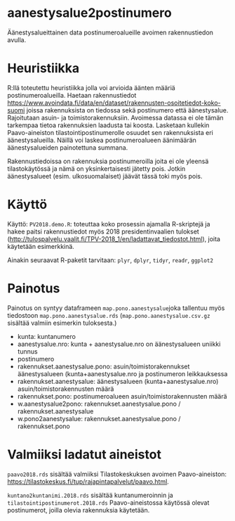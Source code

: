 # aanestysalue2postinumero
Äänestysalueittainen data postinumeroalueille avoimen rakennustiedon avulla.

# Heuristiikka

R:llä toteutettu heuristiikka jolla voi arvioida äänten määriä postinumeroalueilla. Haetaan rakennustiedot https://www.avoindata.fi/data/en/dataset/rakennusten-osoitetiedot-koko-suomi joissa rakennuksista on tiedossa sekä postinumero että äänestysalue. Rajoitutaan asuin- ja toimistorakennuksiin. Avoimessa datassa ei ole tämän tarkempaa tietoa rakennuksien laadusta tai koosta. Lasketaan kullekin Paavo-aineiston tilastointipostinumerolle osuudet sen rakennuksista eri äänestysalueilla. Näillä voi laskea postinumeroalueen äänimäärän äänestysalueiden painotettuna summana. 

Rakennustiedoissa on rakennuksia postinumeroilla joita ei ole yleensä tilastokäytössä ja nämä on yksinkertaisesti jätetty pois. Jotkin äänestysalueet (esim. ulkosuomalaiset) jäävät tässä toki myös pois. 

# Käyttö

Käyttö: `PV2018.demo.R`: toteuttaa koko prosessin ajamalla R-skriptejä ja hakee paitsi rakennustiedot myös 2018 presidentinvaalien tulokset (http://tulospalvelu.vaalit.fi/TPV-2018_1/en/ladattavat_tiedostot.html), joita käytetään esimerkkinä. 

Ainakin seuraavat R-paketit tarvitaan: `plyr`, `dplyr`, `tidyr`, `readr`, `ggplot2`

# Painotus

Painotus on syntyy dataframeen `map.pono.aanestysalue`joka tallentuu myös tiedostoon `map.pono.aanestysalue.rds`
(`map.pono.aanestysalue.csv.gz` sisältää valmiin esimerkin tuloksesta.)

* kunta: kuntanumero
* aanestysalue.nro: kunta + aanestysalue.nro on äänestysalueen uniikki tunnus
* postinumero                  
* rakennukset.aanestysalue.pono: asuin/toimistorakennukset äänestysalueen (kunta+aanestysalue.nro ja postinumeron leikkauksessa
* rakennukset.aanestysalue: äänestysalueen (kunta+aanestysalue.nro) asuin/toimistorakennusten määrä 
* rakennukset.pono: postinumeroalueen asuin/toimistorakennusten määrä
* w.aanestysalue2pono: rakennukset.aanestysalue.pono / rakennukset.aanestysalue
* w.pono2aanestysalue: rakennukset.aanestysalue.pono / rakennukset.pono          

# Valmiiksi ladatut aineistot

`paavo2018.rds` sisältää valmiiksi Tilastokeskuksen avoimen Paavo-aineiston: https://tilastokeskus.fi/tup/rajapintapalvelut/paavo.html. 

`kuntano2kuntanimi.2018.rds` sisältää kuntanumeroinnin ja `tilastointipostinumerot.2018.rds` Paavo-aineistossa käytössä olevat postinumerot, joilla olevia rakennuksia käytetään. 
